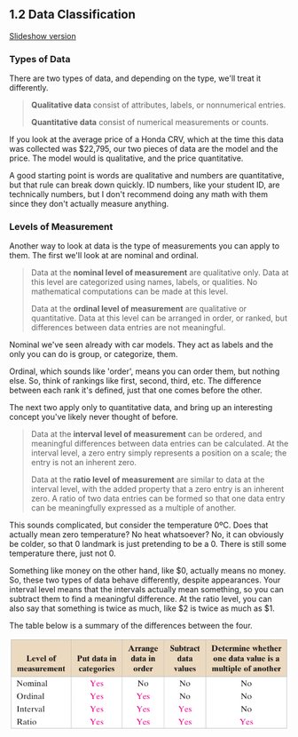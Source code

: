 ## 1.2 Data Classification

[Slideshow version](https://1drv.ms/p/s!ApcrauBhfAnEj-ZhnQ5dEEXa68cXkQ?e=NCgzTH)

### Types of Data

There are two types of data, and depending on the type, we'll treat it differently.

> **Qualitative data** consist of attributes, labels, or nonnumerical entries.
>
> **Quantitative data** consist of numerical measurements or counts.

If you look at the average price of a Honda CRV, which at the time this data was collected was \$22,795, our two pieces of data are the model and the price. The model would is qualitative, and the price quantitative.

A good starting point is words are qualitative and numbers are quantitative, but that rule can break down quickly. ID numbers, like your student ID, are technically numbers, but I don't recommend doing any math with them since they don't actually measure anything.

### Levels of Measurement
Another way to look at data is the type of measurements you can apply to them. The first we'll look at are nominal and ordinal.

> Data at the **nominal level of measurement** are qualitative only. Data at this level are categorized using names, labels, or qualities. No mathematical computations can be made at this level.
>
> Data at the **ordinal level of measurement** are qualitative or quantitative. Data at this level can be arranged in order, or ranked, but differences between data entries are not meaningful.

Nominal we've seen already with car models. They act as labels and the only you can do is group, or categorize, them.

Ordinal, which sounds like 'order', means you can order them, but nothing else. So, think of rankings like first, second, third, etc. The difference between each rank it's defined, just that one comes before the other.

The next two apply only to quantitative data, and bring up an interesting concept you've likely never thought of before.

> Data at the **interval level of measurement** can be ordered, and meaningful differences between data entries can be calculated. At the interval level, a zero entry simply represents a position on a scale; the entry is not an inherent zero.
>
> Data at the **ratio level of measurement** are similar to data at the interval level, with the added property that a zero entry is an inherent zero. A ratio of two data entries can be formed so that one data entry can be meaningfully expressed as a multiple of another.

This sounds complicated, but consider the temperature 0ºC. Does that actually mean zero temperature? No heat whatsoever? No, it can obviously be colder, so that 0 landmark is just pretending to be a 0. There is still some temperature there, just not 0.

Something like money on the other hand, like \$0, actually means no money. So, these two types of data behave differently, despite appearances. Your interval level means that the intervals actually mean something, so you can subtract them to find a meaningful difference. At the ratio level, you can also say that something is twice as much, like \$2 is twice as much as \$1.

The table below is a summary of the differences between the four.

![measures table](../../img/1.2-measures-table.png)